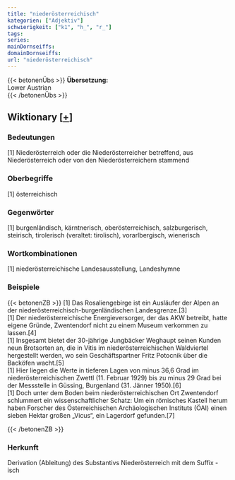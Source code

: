 ```yaml
---
title: "niederösterreichisch"
kategorien: ["Adjektiv"]
schwierigkeit: ["k1", "h_", "r_"]
tags:
series:
mainDornseiffs:
domainDornseiffs:
url: "niederösterreichisch"
---
```


{{< betonenÜbs >}}
**Übersetzung:**  
Lower Austrian  
{{< /betonenÜbs >}}

## Wiktionary [[+](https://de.wiktionary.org/wiki/niederösterreichisch)]

### Bedeutungen
[1] Niederösterreich oder die Niederösterreicher betreffend, aus Niederösterreich oder von den Niederösterreichern stammend  

### Oberbegriffe
[1] österreichisch  

### Gegenwörter
[1] burgenländisch, kärntnerisch, oberösterreichisch, salzburgerisch, steirisch, tirolerisch (veraltet: tirolisch), vorarlbergisch, wienerisch  

### Wortkombinationen
[1] niederösterreichische Landesausstellung, Landeshymne  

### Beispiele
{{< betonenZB >}}
[1] Das Rosaliengebirge ist ein Ausläufer der Alpen an der niederösterreichisch-burgenländischen Landesgrenze.[3]  
[1] Der niederösterreichische Energieversorger, der das AKW betreibt, hatte eigene Gründe, Zwentendorf nicht zu einem Museum verkommen zu lassen.[4]  
[1] Insgesamt bietet der 30-jährige Jungbäcker Weghaupt seinen Kunden neun Brotsorten an, die in Vitis im niederösterreichischen Waldviertel hergestellt werden, wo sein Geschäftspartner Fritz Potocnik über die Backöfen wacht.[5]  
[1] Hier liegen die Werte in tieferen Lagen von minus 36,6 Grad im niederösterreichischen Zwettl (11. Februar 1929) bis zu minus 29 Grad bei der Messstelle in Güssing, Burgenland (31. Jänner 1950).[6]  
[1] Doch unter dem Boden beim niederösterreichischen Ort Zwentendorf schlummert ein wissenschaftlicher Schatz: Um ein römisches Kastell herum haben Forscher des Österreichischen Archäologischen Instituts (ÖAI) einen sieben Hektar großen „Vicus“, ein Lagerdorf gefunden.[7]  

{{< /betonenZB >}}
### Herkunft
Derivation (Ableitung) des Substantivs Niederösterreich mit dem Suffix -isch  


